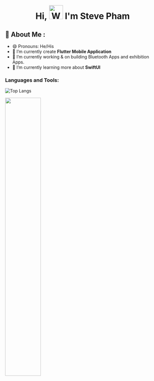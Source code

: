 <h1 align="center"> Hi, <img src="https://raw.githubusercontent.com/nixin72/nixin72/master/wave.gif" 
         alt="Waving hand animated gif"
         height="45"
         width="45" /> I'm Steve Pham</h1>
         
## 💫 About Me :
- 😄 Pronouns: He/His
- 🔭 I’m currently create **Flutter Mobile Application**
- 👯 I’m currently working & on building Bluetooth Apps and exhibition Apps.
- 🌱 I’m currently learning more about **SwiftUI**

### Languages and Tools:
![Top Langs](https://github-readme-stats.vercel.app/api/top-langs/?username=stevepham-dev&hide=javascript,css,scss,html&theme=algolia)
<p align="left">
	<img width="48%" src="https://github-readme-stats.vercel.app/api?username=stevepham-dev&show_icons=true&theme=algolia" />
</p>
